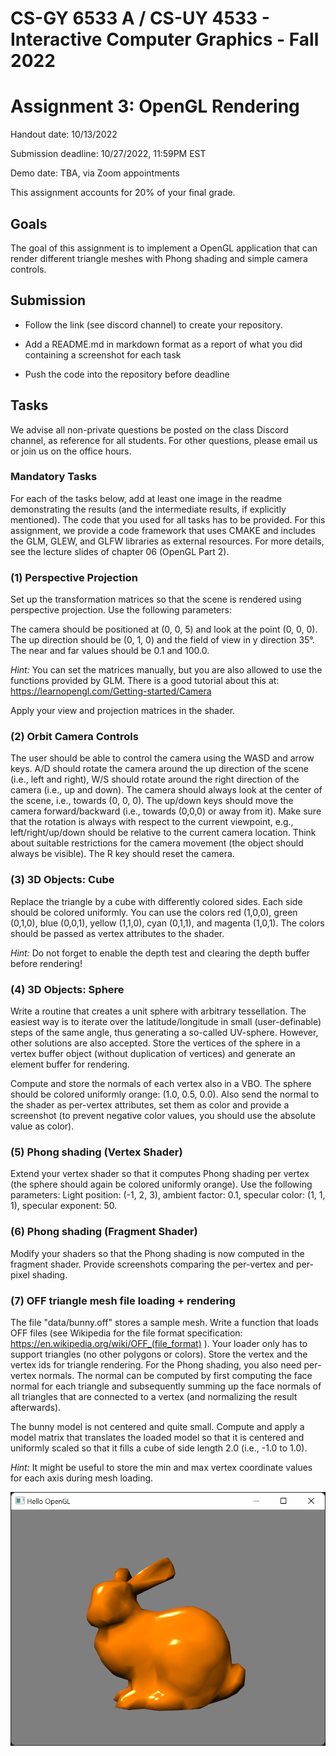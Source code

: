 # CS-GY 6533 A / CS-UY 4533 - Interactive Computer Graphics - Fall 2022

# Assignment 3: OpenGL Rendering

Handout date: 10/13/2022

Submission deadline: 10/27/2022, 11:59PM EST

Demo date: TBA, via Zoom appointments

This assignment accounts for 20\% of your final grade. 

## Goals

The goal of this assignment is to implement a OpenGL application that can render different triangle meshes with Phong shading and simple camera controls.

## Submission

*	Follow the link (see discord channel) to create your repository.

*	Add a README.md in markdown format as a report of what you did containing a screenshot for each task

*	Push the code into the repository before deadline

## Tasks

We advise all non-private questions be posted on the class Discord channel, as reference for all students.
For other questions, please email us or join us on the office hours.

### Mandatory Tasks

For each of the tasks below, add at least one image in the readme demonstrating the results (and the intermediate results, if explicitly mentioned).
The code that you used for all tasks has to be provided.
For this assignment, we provide a code framework that uses CMAKE and includes the GLM, GLEW, and GLFW libraries as external resources. For more details, see the lecture slides of chapter 06 (OpenGL Part 2).

### (1) Perspective Projection

Set up the transformation matrices so that the scene is rendered using perspective projection. Use the following parameters:

The camera should be positioned at (0, 0, 5) and look at the point (0, 0, 0). The up direction should be (0, 1, 0) and the field of view in y direction 35°. The near and far values should be 0.1 and 100.0.

*Hint:* You can set the matrices manually, but you are also allowed to use the functions provided by GLM. There is a good tutorial about this at: https://learnopengl.com/Getting-started/Camera

Apply your view and projection matrices in the shader.

### (2) Orbit Camera Controls

The user should be able to control the camera using the WASD and arrow keys. A/D should rotate the camera around the up direction of the scene (i.e., left and right), W/S should rotate around the right direction of the camera (i.e., up and down). The camera should always look at the center of the scene, i.e., towards (0, 0, 0). The up/down keys should move the camera forward/backward (i.e., towards (0,0,0) or away from it). Make sure that the rotation is always with respect to the current viewpoint, e.g., left/right/up/down should be relative to the current camera location. Think about suitable restrictions for the camera movement (the object should always be visible). The R key should reset the camera.

### (3) 3D Objects: Cube

Replace the triangle by a cube with differently colored sides. Each side should be colored uniformly. You can use the colors red (1,0,0), green (0,1,0), blue (0,0,1), yellow (1,1,0), cyan (0,1,1), and magenta (1,0,1). The colors should be passed as vertex attributes to the shader.

*Hint:* Do not forget to enable the depth test and clearing the depth buffer before rendering! 

### (4) 3D Objects: Sphere

Write a routine that creates a unit sphere with arbitrary tessellation. The easiest way is to iterate over the latitude/longitude in small (user-definable) steps of the same angle, thus generating a so-called UV-sphere. However, other solutions are also accepted. Store the vertices of the sphere in a vertex buffer object (without duplication of vertices) and generate an element buffer for rendering. 

Compute and store the normals of each vertex also in a VBO. The sphere should be colored uniformly orange: (1.0, 0.5, 0.0). Also send the normal to the shader as per-vertex attributes, set them as color and provide a screenshot (to prevent negative color values, you should use the absolute value as color).

### (5) Phong shading (Vertex Shader)

Extend your vertex shader so that it computes Phong shading per vertex (the sphere should again be colored uniformly orange). Use the following parameters: 
Light position: (-1, 2, 3), ambient factor: 0.1, specular color: (1, 1, 1), specular exponent: 50.

### (6) Phong shading (Fragment Shader)

Modify your shaders so that the Phong shading is now computed in the fragment shader. Provide screenshots comparing the per-vertex and per-pixel shading.

### (7) OFF triangle mesh file loading + rendering

The file "data/bunny.off" stores a sample mesh. Write a function that loads OFF files (see Wikipedia for the file format specification: https://en.wikipedia.org/wiki/OFF_(file_format) ). Your loader only has to support triangles (no other polygons or colors). Store the vertex and the vertex ids for triangle rendering. For the Phong shading, you also need per-vertex normals. The normal can be computed by first computing the face normal for each triangle and subsequently summing up the face normals of all triangles that are connected to a vertex (and normalizing the result afterwards).

The bunny model is not centered and quite small. Compute and apply a model matrix that translates the loaded model so that it is centered and uniformly scaled so that it fills a cube of side length 2.0 (i.e., -1.0 to 1.0).

*Hint:* It might be useful to store the min and max vertex coordinate values for each axis during mesh loading.

![bunny](bunny.png)
